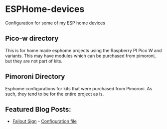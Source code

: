 # ESPHome-devices
Configuration for some of my ESP home devices

## Pico-w directory
This is for home made esphome projects using the Raspberry PI Pico W and variants. This may have modules which can be purchased from pimoroni, but they are not part of kits.

## Pimoroni Directory
Esphome configurations for kits that were purchased from Pimoroni. As such, they tend to be for the entire project as is.

## Featured Blog Posts:
* [Fallout Sign](https://blog.php-systems.com/fallout-sign-with-added-home-assistant/) - [Configuration file](https://github.com/phpsystems/esphome-devices/blob/main/pico-w/fallout.yaml)
